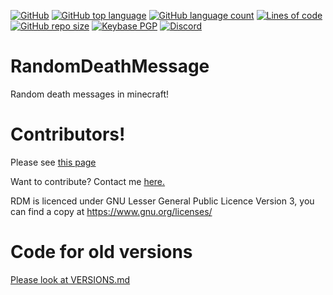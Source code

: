 [![GitHub](https://img.shields.io/github/license/PugsMods/RandomDeathMessage?label=License%3A&style=for-the-badge)](https://github.com/PugsMods/RandomDeathMessage)
[![GitHub top language](https://img.shields.io/github/languages/top/PugsMods/RandomDeathMessage?style=for-the-badge)](https://github.com/PugsMods/RandomDeathMessage)
[![GitHub language count](https://img.shields.io/github/languages/count/PugsMods/RandomDeathMessage?style=for-the-badge)](https://github.com/PugsMods/RandomDeathMessage)
[![Lines of code](https://img.shields.io/tokei/lines/github.com/PugsMods/RandomDeathMessage?label=Lines%20Of%20Code%3A&style=for-the-badge)](https://github.com/PugsMods/RandomDeathMessage)
[![GitHub repo size](https://img.shields.io/github/repo-size/PugsMods/RandomDeathMessage?style=for-the-badge)](https://github.com/PugsMods/RandomDeathMessage)
[![Keybase PGP](https://img.shields.io/keybase/pgp/pugzarecute?style=for-the-badge)](https://keybase.io/pugzarecute)
[![Discord](https://img.shields.io/discord/773211530413867028?label=Discord%3A&style=for-the-badge)](https://discord.gg/geNRqMu5XW)

# RandomDeathMessage
Random death messages in minecraft!

# Contributors!
Please see [this page](https://github.com/PugsMods/RandomDeathMessage/blob/1.17.X/CONTRIBUTORS.md)

Want to contribute? Contact me [here.](https://discord.gg/geNRqMu5XW)

RDM is licenced under GNU Lesser General Public Licence Version 3, you can find a copy at https://www.gnu.org/licenses/

# Code for old versions

[Please look at VERSIONS.md](VERSIONS.md)
